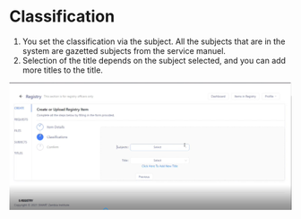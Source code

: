 # Classification

1. You set the classification via the subject. All the subjects that are in the system are gazetted subjects from the service manuel.
2. Selection of the title depends on the subject selected, and you can add more titles to the title.

![](<../../../.gitbook/assets/Screenshot (12).png>)
